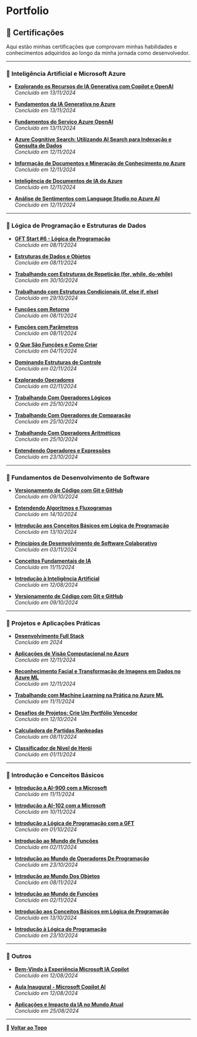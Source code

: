 # Portfolio
## 📜 Certificações

Aqui estão minhas certificações que comprovam minhas habilidades e conhecimentos adquiridos ao longo da minha jornada como desenvolvedor.

---

### **🔹 Inteligência Artificial e Microsoft Azure**

- **[Explorando os Recursos de IA Generativa com Copilot e OpenAI](certificates/Explorando_IA_Generativa_Copilot_OpenAI.pdf)**  
  *Concluído em 13/11/2024*

- **[Fundamentos da IA Generativa no Azure](certificates/Fundamentos_IA_Generativa_Azure.pdf)**  
  *Concluído em 13/11/2024*

- **[Fundamentos do Serviço Azure OpenAI](certificates/Fundamentos_Serviço_Azure_OpenAI.pdf)**  
  *Concluído em 13/11/2024*

- **[Azure Cognitive Search: Utilizando AI Search para Indexação e Consulta de Dados](certificates/Azure_Cognitive_Search_AI_Search.pdf)**  
  *Concluído em 12/11/2024*

- **[Informação de Documentos e Mineração de Conhecimento no Azure](certificates/Informação_Documentos_Mineração_Azure.pdf)**  
  *Concluído em 12/11/2024*

- **[Inteligência de Documentos de IA do Azure](certificates/Inteligência_Documentos_IA_Azure.pdf)**  
  *Concluído em 12/11/2024*

- **[Análise de Sentimentos com Language Studio no Azure AI](certificates/Análise_Sentimentos_Language_Studio_Azure_AI.pdf)**  
  *Concluído em 12/11/2024*

---

### **🔹 Lógica de Programação e Estruturas de Dados**

- **[GFT Start #6 - Lógica de Programação](certificates/GFT_Start_6_Lógica_Programação.pdf)**  
  *Concluído em 08/11/2024*

- **[Estruturas de Dados e Objetos](certificates/Estruturas_Dados_Objetos.pdf)**  
  *Concluído em 08/11/2024*

- **[Trabalhando com Estruturas de Repetição (for, while, do-while)](certificates/Estruturas_Repetição_for_while_do-while.pdf)**  
  *Concluído em 30/10/2024*

- **[Trabalhando com Estruturas Condicionais (if, else if, else)](certificates/Estruturas_Condicionais_if_else_if_else.pdf)**  
  *Concluído em 29/10/2024*

- **[Funções com Retorno](certificates/Funções_com_Retorno.pdf)**  
  *Concluído em 08/11/2024*

- **[Funções com Parâmetros](certificates/Funções_com_Parâmetros.pdf)**  
  *Concluído em 08/11/2024*

- **[O Que São Funções e Como Criar](certificates/O_Que_São_Funções_E_Criar.pdf)**  
  *Concluído em 04/11/2024*

- **[Dominando Estruturas de Controle](certificates/Dominando_Estruturas_Controle.pdf)**  
  *Concluído em 02/11/2024*

- **[Explorando Operadores](certificates/Explorando_Operadores.pdf)**  
  *Concluído em 02/11/2024*

- **[Trabalhando Com Operadores Lógicos](certificates/Operadores_Lógicos.pdf)**  
  *Concluído em 25/10/2024*

- **[Trabalhando Com Operadores de Comparação](certificates/Operadores_Comparação.pdf)**  
  *Concluído em 25/10/2024*

- **[Trabalhando Com Operadores Aritméticos](certificates/Operadores_Aritméticos.pdf)**  
  *Concluído em 25/10/2024*

- **[Entendendo Operadores e Expressões](certificates/Operadores_Expressões.pdf)**  
  *Concluído em 23/10/2024*

---

### **🔹 Fundamentos de Desenvolvimento de Software**

- **[Versionamento de Código com Git e GitHub](certificates/Versionamento_Git_GitHub.pdf)**  
  *Concluído em 09/10/2024*

- **[Entendendo Algoritmos e Fluxogramas](certificates/Algoritmos_Fluxogramas.pdf)**  
  *Concluído em 14/10/2024*

- **[Introdução aos Conceitos Básicos em Lógica de Programação](certificates/Conceitos_Básicos_Lógica_Programação.pdf)**  
  *Concluído em 13/10/2024*

- **[Princípios de Desenvolvimento de Software Colaborativo](certificates/Princípios_Desenvolvimento_Software_Colaborativo.pdf)**  
  *Concluído em 03/11/2024*

- **[Conceitos Fundamentais de IA](certificates/Conceitos_Fundamentais_IA.pdf)**  
  *Concluído em 11/11/2024*

- **[Introdução à Inteligência Artificial](certificates/Introdução_Inteligência_Artificial.pdf)**  
  *Concluído em 12/08/2024*

- **[Versionamento de Código com Git e GitHub](certificates/Versionamento_Git_GitHub.pdf)**  
  *Concluído em 09/10/2024*

---

### **🔹 Projetos e Aplicações Práticas**

- **[Desenvolvimento Full Stack](certificates/Desenvolvimento_Full_Stack.pdf)**  
  *Concluído em 2024*

- **[Aplicações de Visão Computacional no Azure](certificates/Visão_Computacional_Azure.pdf)**  
  *Concluído em 12/11/2024*

- **[Reconhecimento Facial e Transformação de Imagens em Dados no Azure ML](certificates/Reconhecimento_Facial_Azure_ML.pdf)**  
  *Concluído em 12/11/2024*

- **[Trabalhando com Machine Learning na Prática no Azure ML](certificates/Machine_Learning_Azure_ML.pdf)**  
  *Concluído em 11/11/2024*

- **[Desafios de Projetos: Crie Um Portfólio Vencedor](certificates/Desafios_Projetos_Portfólio_Vencedor.pdf)**  
  *Concluído em 12/10/2024*

- **[Calculadora de Partidas Rankeadas](certificates/Calculadora_Partidas_Rankeadas.pdf)**  
  *Concluído em 08/11/2024*

- **[Classificador de Nível de Herói](certificates/Classificador_Nível_Herói.pdf)**  
  *Concluído em 01/11/2024*

---

### **🔹 Introdução e Conceitos Básicos**

- **[Introdução a AI-900 com a Microsoft](certificates/Introdução_AI-900_Microsoft.pdf)**  
  *Concluído em 11/11/2024*

- **[Introdução a AI-102 com a Microsoft](certificates/Introdução_AI-102_Microsoft.pdf)**  
  *Concluído em 10/11/2024*

- **[Introdução a Lógica de Programação com a GFT](certificates/Introdução_Lógica_Programação_GFT.pdf)**  
  *Concluído em 01/10/2024*

- **[Introdução ao Mundo de Funções](certificates/Introdução_Mundo_Funções.pdf)**  
  *Concluído em 02/11/2024*

- **[Introdução ao Mundo de Operadores De Programação](certificates/Introdução_Mundo_Operadores_Programação.pdf)**  
  *Concluído em 23/10/2024*

- **[Introdução ao Mundo Dos Objetos](certificates/Introdução_Mundo_Objetos.pdf)**  
  *Concluído em 08/11/2024*

- **[Introdução ao Mundo de Funções](certificates/Introdução_Mundo_Funções.pdf)**  
  *Concluído em 02/11/2024*

- **[Introdução aos Conceitos Básicos em Lógica de Programação](certificates/Introdução_Conceitos_Básicos_Lógica_Programação.pdf)**  
  *Concluído em 13/10/2024*

- **[Introdução à Lógica de Programação](certificates/Introdução_Lógica_Programação.pdf)**  
  *Concluído em 23/10/2024*

---

### **🔹 Outros**

- **[Bem-Vindo à Experiência Microsoft IA Copilot](certificates/Bem-Vindo_Experiência_Microsoft_IA_Copilot.pdf)**  
  *Concluído em 12/08/2024*

- **[Aula Inaugural - Microsoft Copilot AI](certificates/Aula_Inaugural_Microsoft_Copilot_AI.pdf)**  
  *Concluído em 12/08/2024*

- **[Aplicações e Impacto da IA no Mundo Atual](certificates/Aplicações_Impacto_IA_Mundo_Atual.pdf)**  
  *Concluído em 25/08/2024*

---

**🔗 [Voltar ao Topo](#📜-certificações)**
